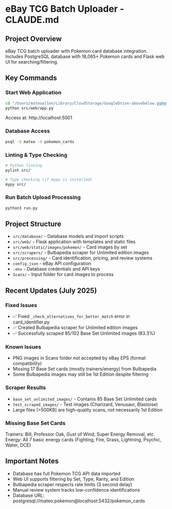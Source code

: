 # eBay TCG Batch Uploader - CLAUDE.md

## Project Overview
eBay TCG batch uploader with Pokemon card database integration. Includes PostgreSQL database with 18,065+ Pokemon cards and Flask web UI for searching/filtering.

## Key Commands

### Start Web Application
```bash
cd "/Users/mateoallen/Library/CloudStorage/GoogleDrive-abovebelow.gg@gmail.com/My Drive/Project Folders/eBay TCG Batch Uploader"
python src/web/app.py
```
Access at: http://localhost:5001

### Database Access
```bash
psql -U mateo -d pokemon_cards
```

### Linting & Type Checking
```bash
# Python linting
pylint src/

# Type checking (if mypy is installed)
mypy src/
```

### Run Batch Upload Processing
```bash
python3 run.py
```

## Project Structure
- `src/database/` - Database models and import scripts
- `src/web/` - Flask application with templates and static files
- `src/web/static/images/pokemon/` - Card images by set
- `src/scrapers/` - Bulbapedia scraper for Unlimited edition images
- `src/processing/` - Card identification, pricing, and review systems
- `config.json` - eBay API configuration
- `.env` - Database credentials and API keys
- `Scans/` - Input folder for card images to process

## Recent Updates (July 2025)

### Fixed Issues
- ✅ Fixed `_check_alternatives_for_better_match` error in card_identifier.py
- ✅ Created Bulbapedia scraper for Unlimited edition images
- ✅ Successfully scraped 85/102 Base Set Unlimited images (83.3%)

### Known Issues
- PNG images in Scans folder not accepted by eBay EPS (format compatibility)
- Missing 17 Base Set cards (mostly trainers/energy) from Bulbapedia
- Some Bulbapedia images may still be 1st Edition despite filtering

### Scraper Results
- `base_set_unlimited_images/` - Contains 85 Base Set Unlimited cards
- `test_scraped_images/` - Test images (Charizard, Venusaur, Blastoise)
- Large files (>500KB) are high-quality scans, not necessarily 1st Edition

### Missing Base Set Cards
Trainers: Bill, Professor Oak, Gust of Wind, Super Energy Removal, etc.
Energy: All 7 basic energy cards (Fighting, Fire, Grass, Lightning, Psychic, Water, DCE)

## Important Notes
- Database has full Pokemon TCG API data imported
- Web UI supports filtering by Set, Type, Rarity, and Edition
- Bulbapedia scraper respects rate limits (3 second delay)
- Manual review system tracks low-confidence identifications
- Database URL: postgresql://mateo:pokemon@localhost:5432/pokemon_cards